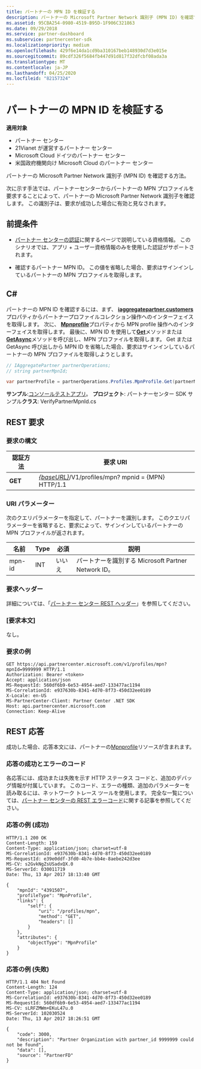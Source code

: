 ```yaml
---
title: パートナーの MPN ID を検証する
description: パートナーの Microsoft Partner Network 識別子 (MPN ID) を確認する方法。次に示す手法では、パートナーセンターからパートナーの MPN プロファイルを要求することによって、パートナーの Microsoft Partner Network 識別子を確認します。
ms.assetid: 95CBA254-0980-4519-B95D-1F906C321863
ms.date: 09/29/2018
ms.service: partner-dashboard
ms.subservice: partnercenter-sdk
ms.localizationpriority: medium
ms.openlocfilehash: 429f6e14da1cd9ba310167beb148930d7d3e015e
ms.sourcegitcommit: 89cdf326f5684fb447d91d817f32dfcbf08ada3a
ms.translationtype: MT
ms.contentlocale: ja-JP
ms.lasthandoff: 04/25/2020
ms.locfileid: "82157324"
---
```

# <a name="verify-a-partner-mpn-id"></a>パートナーの MPN ID を検証する

**適用対象**

- パートナー センター
- 21Vianet が運営するパートナー センター
- Microsoft Cloud ドイツのパートナー センター
- 米国政府機関向け Microsoft Cloud のパートナー センター

パートナーの Microsoft Partner Network 識別子 (MPN ID) を確認する方法。

次に示す手法では、パートナーセンターからパートナーの MPN プロファイルを要求することによって、パートナーの Microsoft Partner Network 識別子を確認します。 この識別子は、要求が成功した場合に有効と見なされます。

## <a name="prerequisites"></a>前提条件

- [パートナー センターの認証](partner-center-authentication.md)に関するページで説明している資格情報。 このシナリオでは、アプリ + ユーザー資格情報のみを使用した認証がサポートされます。

- 確認するパートナー MPN ID。 この値を省略した場合、要求はサインインしているパートナーの MPN プロファイルを取得します。

## <a name="c"></a>C\#

パートナーの MPN ID を確認するには、まず、 [**iaggregatepartner.customers**](https://docs.microsoft.com/dotnet/api/microsoft.store.partnercenter.ipartner.profiles)プロパティからパートナープロファイルコレクション操作へのインターフェイスを取得します。 次に、 [**Mpnprofile**](https://docs.microsoft.com/dotnet/api/microsoft.store.partnercenter.profiles.ipartnerprofilecollection.mpnprofile)プロパティから MPN profile 操作へのインターフェイスを取得します。 最後に、MPN ID を使用して[**Get**](https://docs.microsoft.com/dotnet/api/microsoft.store.partnercenter.profiles.impnprofile.get)メソッドまたは[**GetAsync**](https://docs.microsoft.com/dotnet/api/microsoft.store.partnercenter.profiles.impnprofile.getasync)メソッドを呼び出し、MPN プロファイルを取得します。 Get または GetAsync 呼び出しから MPN ID を省略した場合、要求はサインインしているパートナーの MPN プロファイルを取得しようとします。

``` csharp
// IAggregatePartner partnerOperations;
// string partnerMpnId;

var partnerProfile = partnerOperations.Profiles.MpnProfile.Get(partnerMpnId);
```

**サンプル**:[コンソールテストアプリ](console-test-app.md)。 **プロジェクト**: パートナーセンター SDK サンプル**クラス**: VerifyPartnerMpnId.cs

## <a name="rest-request"></a>REST 要求

### <a name="request-syntax"></a>要求の構文

| 認証方法  | 要求 URI                                                                         |
|---------|-------------------------------------------------------------------------------------|
| **GET** | [*{baseURL}*](partner-center-rest-urls.md)/V1/profiles/mpn? mpnid = {MPN} HTTP/1.1 |

### <a name="uri-parameter"></a>URI パラメーター

次のクエリパラメーターを指定して、パートナーを識別します。 このクエリパラメーターを省略すると、要求によって、サインインしているパートナーの MPN プロファイルが返されます。

| 名前   | Type | 必須 | 説明                                                 |
|--------|------|----------|-------------------------------------------------------------|
| mpn-id | INT  | いいえ       | パートナーを識別する Microsoft Partner Network ID。 |

### <a name="request-headers"></a>要求ヘッダー

詳細については、「[パートナー センター REST ヘッダー](headers.md)」を参照してください。

### <a name="request-body"></a>[要求本文]

なし。

### <a name="request-example"></a>要求の例

```http
GET https://api.partnercenter.microsoft.com/v1/profiles/mpn?mpnId=9999999 HTTP/1.1
Authorization: Bearer <token>
Accept: application/json
MS-RequestId: 560df6b9-6e53-4954-aed7-133477ac1194
MS-CorrelationId: e937630b-8341-4d70-8f73-450d32ee0189
X-Locale: en-US
MS-PartnerCenter-Client: Partner Center .NET SDK
Host: api.partnercenter.microsoft.com
Connection: Keep-Alive
```

## <a name="rest-response"></a>REST 応答

成功した場合、応答本文には、パートナーの[Mpnprofile](profile-resources.md#mpnprofile)リソースが含まれます。

### <a name="response-success-and-error-codes"></a>応答の成功とエラーのコード

各応答には、成功または失敗を示す HTTP ステータス コードと、追加のデバッグ情報が付属しています。 このコード、エラーの種類、追加のパラメーターを読み取るには、ネットワーク トレース ツールを使用します。 完全な一覧については、[パートナー センターの REST エラーコード](error-codes.md)に関する記事を参照してください。

### <a name="response-example-success"></a>応答の例 (成功)

```http
HTTP/1.1 200 OK
Content-Length: 159
Content-Type: application/json; charset=utf-8
MS-CorrelationId: e937630b-8341-4d70-8f73-450d32ee0189
MS-RequestId: e39e0ddf-3fd0-4b7e-bb4e-8aebe242d3ee
MS-CV: s2GvkNgZsUSadxQX.0
MS-ServerId: 030011719
Date: Thu, 13 Apr 2017 18:13:40 GMT

{
    "mpnId": "4391507",
    "profileType": "MpnProfile",
    "links": {
        "self": {
            "uri": "/profiles/mpn",
            "method": "GET",
            "headers": []
        }
    },
    "attributes": {
        "objectType": "MpnProfile"
    }
}
```

### <a name="response-example-failure"></a>応答の例 (失敗)

```http
HTTP/1.1 404 Not Found
Content-Length: 124
Content-Type: application/json; charset=utf-8
MS-CorrelationId: e937630b-8341-4d70-8f73-450d32ee0189
MS-RequestId: 560df6b9-6e53-4954-aed7-133477ac1194
MS-CV: sLRFZMWm+EKuL47u.0
MS-ServerId: 102030524
Date: Thu, 13 Apr 2017 18:26:51 GMT

{
    "code": 3000,
    "description": "Partner Organization with partner_id 9999999 could not be found",
    "data": [],
    "source": "PartnerFD"
}
```
